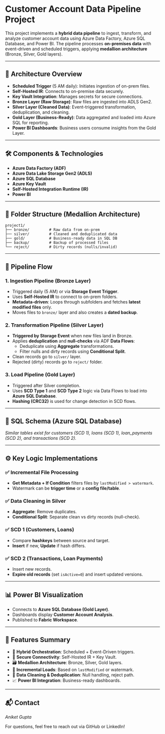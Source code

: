 # Customer Account Data Pipeline Project

This project implements a **hybrid data pipeline** to ingest, transform, and analyze customer account data using Azure Data Factory, Azure SQL Database, and Power BI. The pipeline processes **on-premises data** with event-driven and scheduled triggers, applying **medallion architecture** (Bronze, Silver, Gold layers).

---

## 🚀 Architecture Overview

- **Scheduled Trigger** (5 AM daily): Initiates ingestion of on-prem files.
- **Self-Hosted IR**: Connects to on-premise data securely.
- **Key Vault Integration**: Manages secrets for secure connections.
- **Bronze Layer (Raw Storage)**: Raw files are ingested into ADLS Gen2.
- **Silver Layer (Cleaned Data)**: Event-triggered transformation, deduplication, and cleaning.
- **Gold Layer (Business-Ready)**: Data aggregated and loaded into Azure SQL for reporting.
- **Power BI Dashboards**: Business users consume insights from the Gold Layer.

---

## 🛠️ Components & Technologies

- **Azure Data Factory (ADF)**
- **Azure Data Lake Storage Gen2 (ADLS)**
- **Azure SQL Database**
- **Azure Key Vault**
- **Self-Hosted Integration Runtime (IR)**
- **Power BI**

---

## 📂 Folder Structure (Medallion Architecture)

```
project1/
├── bronze/         # Raw data from on-prem
├── silver/         # Cleaned and deduplicated data
├── gold/           # Business-ready data in SQL DB
├── backup/         # Backup of processed files
└── reject/         # Dirty records (nulls/invalid)
```


---

## 🔄 Pipeline Flow

### 1. **Ingestion Pipeline (Bronze Layer)**
- Triggered daily (5 AM) or via **Storage Event Trigger**.
- Uses **Self-Hosted IR** to connect to on-prem folders.
- **Metadata-driven**: Loops through subfolders and fetches **latest modified files** only.
- Moves files to `bronze/` layer and also creates a **dated backup**.

### 2. **Transformation Pipeline (Silver Layer)**
- **Triggered by Storage Event** when new files land in Bronze.
- Applies **deduplication** and **null-checks** via ADF **Data Flows**:
  - Deduplicate using **Aggregate** transformations.
  - Filter nulls and dirty records using **Conditional Split**.
- Clean records go to `silver/` layer.
- Rejected (dirty) records go to `reject/` folder.

### 3. **Load Pipeline (Gold Layer)**
- Triggered after Silver completion.
- Uses **SCD Type 1** and **SCD Type 2** logic via Data Flows to load into **Azure SQL Database**.
- **Hashing (CRC32)** is used for change detection in SCD flows.

---

## 🔑 SQL Schema (Azure SQL Database)

_Similar tables exist for customers (SCD 1), loans (SCD 1), loan_payments (SCD 2), and transactions (SCD 2)._

---

## ⚙️ Key Logic Implementations

### ✅ **Incremental File Processing**
- **Get Metadata + If Condition** filters files by `lastModified > watermark`.
- Watermark can be **trigger time** or a **config file/table**.

### ✅ **Data Cleaning in Silver**
- **Aggregate**: Remove duplicates.
- **Conditional Split**: Separate clean vs dirty records (null-check).

### ✅ **SCD 1 (Customers, Loans)**
- Compare **hashkeys** between source and target.
- **Insert** if new, **Update** if hash differs.

### ✅ **SCD 2 (Transactions, Loan Payments)**
- Insert new records.
- **Expire old records** (set `isActive=0`) and insert updated versions.

---

## 📊 Power BI Visualization

- Connects to **Azure SQL Database (Gold Layer)**.
- Dashboards display **Customer Account Analysis**.
- Published to **Fabric Workspace**.

---

## 📎 Features Summary

- 🔁 **Hybrid Orchestration**: Scheduled + Event-Driven triggers.
- 🔐 **Secure Connectivity**: Self-Hosted IR + Key Vault.
- 🗃 **Medallion Architecture**: Bronze, Silver, Gold layers.
- 🔄 **Incremental Loads**: Based on `lastModified` or watermark.
- 🧹 **Data Cleaning & Deduplication**: Null handling, reject path.
- 📈 **Power BI Integration**: Business-ready dashboards.

---

## 📬 Contact

_Aniket Gupta_

For questions, feel free to reach out via GitHub or LinkedIn!
